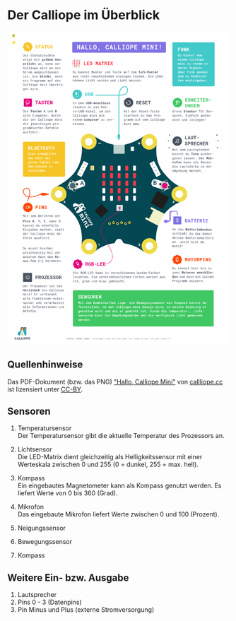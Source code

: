 # Der Calliope im Überblick

![Übersicht über die Funktionen des Calliope](./pdf/calliopemini_poster_hardware_mqh.png)

## Quellenhinweise  

Das PDF-Dokument (bzw. das PNG) ["Hallo, Calliope Mini"](https://calliope.cc/content/3-schulen/1-schulmaterial/calliopemini_poster_hardware.pdf) von [callliope.cc](https://calliope.cc/schulen/schulmaterial) ist lizensiert unter [CC-BY](https://creativecommons.org/licenses/by/2.0/de/).

## Sensoren

1. Temperatursensor  
   Der Temperatursensor gibt die aktuelle Temperatur des Prozessors an.  

2. Lichtsensor  
   Die LED-Matrix dient gleichzeitig als Helligkeitssensor mit einer Werteskala zwischen 0 und 255 (0 = dunkel, 255 = max. hell).  

3. Kompass  
   Ein eingebautes Magnetometer kann als Kompass genutzt werden. Es liefert Werte von 0 bis 360 (Grad). 

4. Mikrofon  
   Das eingebaute Mikrofon liefert Werte zwischen 0 und 100 (Prozent).  

5. Neigungssensor

6. Bewegungssensor

7. Kompass

## Weitere Ein- bzw. Ausgabe  
1. Lautsprecher  
2. Pins 0 - 3 (Datenpins)  
3. Pin Minus und Plus (externe Stromversorgung)  
